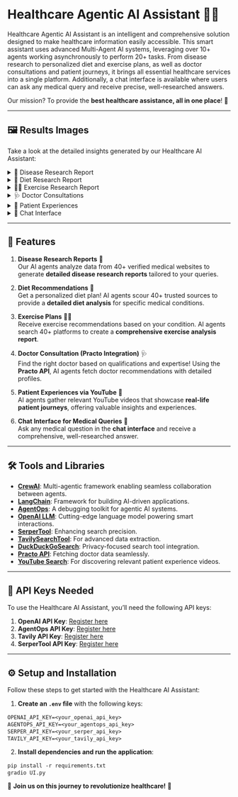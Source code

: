 # Healthcare Agentic AI Assistant 🏥🤖  

Healthcare Agentic AI Assistant is an intelligent and comprehensive solution designed to make healthcare information easily accessible. This smart assistant uses advanced Multi-Agent AI systems, leveraging over 10+ agents working asynchronously to perform 20+ tasks. From disease research to personalized diet and exercise plans, as well as doctor consultations and patient journeys, it brings all essential healthcare services into a single platform.
Additionally, a chat interface is available where users can ask any medical query and receive precise, well-researched answers.   

Our mission? To provide the **best healthcare assistance, all in one place**! 🌟  

---

## 🖼️ Results Images  

Take a look at the detailed insights generated by our Healthcare AI Assistant:  

<details>  
  <summary>📄 Disease Research Report</summary>  
  <img src="results/disease_research.png" alt="Disease Research Report Screenshot"/>  
</details>  

<details>  
  <summary>🥗 Diet Research Report</summary>  
  <img src="results/diet_plan.png" alt="Diet Research Report Screenshot"/>  
</details>  

<details>  
  <summary>🏋️‍♂️ Exercise Research Report</summary>  
  <img src="results/exercise_plan.png" alt="Exercise Research Report Screenshot"/>  
</details>  

<details>  
  <summary>🩺 Doctor Consultations</summary>  
  <img src="results/consultations.png" alt="Doctor Consultations Screenshot"/>  
</details>  

<details>  
  <summary>🎥 Patient Experiences</summary>  
  <img src="results/patient_stories.png" alt="Patient Experiences Screenshot"/>  
</details>

<details>  
  <summary>💬 Chat Interface</summary>  
  <img src="results/chatInterface.png" alt="Patient Experiences Screenshot"/>  
</details>

---

## 🚀 Features  

1. **Disease Research Reports** 📑  
   Our AI agents analyze data from 40+ verified medical websites to generate **detailed disease research reports** tailored to your queries.  

2. **Diet Recommendations** 🥗  
   Get a personalized diet plan! AI agents scour 40+ trusted sources to provide a **detailed diet analysis** for specific medical conditions.  

3. **Exercise Plans** 🏋️‍♂️  
   Receive exercise recommendations based on your condition. AI agents search 40+ platforms to create a **comprehensive exercise analysis report**.  

4. **Doctor Consultation (Practo Integration)** 🩺  
   Find the right doctor based on qualifications and expertise! Using the **Practo API**, AI agents fetch doctor recommendations with detailed profiles.  

5. **Patient Experiences via YouTube** 🎥  
   AI agents gather relevant YouTube videos that showcase **real-life patient journeys**, offering valuable insights and experiences.  

6. **Chat Interface for Medical Queries** 💬  
   Ask any medical question in the **chat interface** and receive a comprehensive, well-researched answer. 

---

## 🛠️ Tools and Libraries  

- **[CrewAI](https://docs.crewai.com/introduction)**: Multi-agentic framework enabling seamless collaboration between agents.  
- **[LangChain](https://python.langchain.com/docs/introduction/)**: Framework for building AI-driven applications.  
- **[AgentOps](https://docs.agentops.ai/v1/introduction)**: A debugging toolkit for agentic AI systems.  
- **[OpenAI LLM](https://platform.openai.com/docs/concepts)**: Cutting-edge language model powering smart interactions.  
- **[SerperTool](https://docs.crewai.com/tools/serperdevtool)**: Enhancing search precision.  
- **[TavilySearchTool](https://docs.tavily.com/)**: For advanced data extraction.  
- **[DuckDuckGoSearch](https://python.langchain.com/docs/integrations/tools/ddg/)**: Privacy-focused search tool integration.  
- **[Practo API](https://practo.com)**: Fetching doctor data seamlessly.  
- **[YouTube Search](https://docs.crewai.com/tools/youtubevideosearchtool)**: For discovering relevant patient experience videos.  

---

## 🔑 API Keys Needed  

To use the Healthcare AI Assistant, you’ll need the following API keys:  

1. **OpenAI API Key**: [Register here](https://openai.com/index/openai-api/)  
2. **AgentOps API Key**: [Register here](https://app.agentops.ai/account)  
3. **Tavily API Key**: [Register here](https://tavily.com/)  
4. **SerperTool API Key**: [Register here](https://serper.dev/)  

---

## ⚙️ Setup and Installation  

Follow these steps to get started with the Healthcare AI Assistant:  

1. **Create an `.env` file** with the following keys:  

```env
OPENAI_API_KEY=<your_openai_api_key>
AGENTOPS_API_KEY=<your_agentops_api_key>
SERPER_API_KEY=<your_serper_api_key>
TAVILY_API_KEY=<your_tavily_api_key>
``` 

2. **Install dependencies and run the application**:

```env
pip install -r requirements.txt
gradio UI.py
``` 

🌟 **Join us on this journey to revolutionize healthcare!** 🌟  
